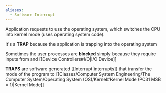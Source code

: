 ```yaml
---
aliases:
  - Software Interrupt
---
```


Application requests to use the operating system, which switches the CPU into kernel mode (uses operating system code).

It's a **TRAP** because the application is trapping into the operating system


Sometimes the user processes are **blocked** simply because they require inputs from and [[Device Controllers#I/O|I/O Device]]  

**TRAPS** are software generated [[Interrupt|interrupts]] that transfer the mode of the program to [[Classes/Computer System Engineering/The Computer System/Operating System (OS)/Kernel#Kernel Mode (PC31 MSB = 1)|Kernel Mode]]
